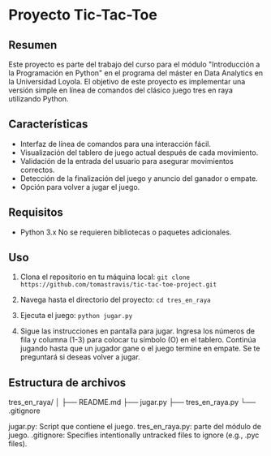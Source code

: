 # Proyecto Tic-Tac-Toe

## Resumen

Este proyecto es parte del trabajo del curso para el módulo "Introducción a la Programación en Python" en el programa del máster en Data Analytics en la Universidad Loyola. El objetivo de este proyecto es implementar una versión simple en línea de comandos del clásico juego tres en raya utilizando Python.

## Características

- Interfaz de línea de comandos para una interacción fácil.
- Visualización del tablero de juego actual después de cada movimiento.
- Validación de la entrada del usuario para asegurar movimientos correctos.
- Detección de la finalización del juego y anuncio del ganador o empate.
- Opción para volver a jugar el juego.

## Requisitos

- Python 3.x No se requieren bibliotecas o paquetes adicionales.

## Uso

1. Clona el repositorio en tu máquina local: `git clone https://github.com/tomastravis/tic-tac-toe-project.git`

2. Navega hasta el directorio del proyecto: `cd tres_en_raya`

3. Ejecuta el juego: `python jugar.py`

4. Sigue las instrucciones en pantalla para jugar. Ingresa los números de fila y columna (1-3) para colocar tu símbolo (O) en el tablero. Continúa jugando hasta que un jugador gane o el juego termine en empate. Se te preguntará si deseas volver a jugar.

## Estructura de archivos

tres_en_raya/
│
├── README.md
├── jugar.py
├── tres_en_raya.py
└── .gitignore

jugar.py: Script que contiene el juego.
tres_en_raya.py: parte del módulo de juego.
.gitignore: Specifies intentionally untracked files to ignore (e.g., .pyc files).
